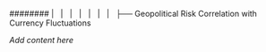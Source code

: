 ######## |   |   |   |   |   |   |   ├── Geopolitical Risk Correlation with Currency Fluctuations

*Add content here*